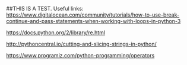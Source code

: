 ##THIS IS A TEST.
Useful links:
https://www.digitalocean.com/community/tutorials/how-to-use-break-continue-and-pass-statements-when-working-with-loops-in-python-3

https://docs.python.org/2/library/re.html

http://pythoncentral.io/cutting-and-slicing-strings-in-python/

https://www.programiz.com/python-programming/operators

